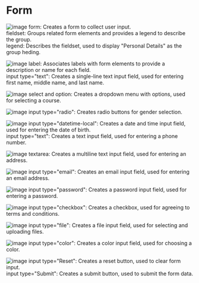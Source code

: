 # Form
![image](https://github.com/kaverichougule/Personal-Form/assets/101037685/1d8060eb-19c8-4fcb-86a0-9d5bf9cfb1dd)
form: Creates a form to collect user input.
<br>
fieldset: Groups related form elements and provides a legend to describe the group.
<br>
legend: Describes the fieldset, used to display "Personal Details" as the group heding.
<br>

![image](https://github.com/kaverichougule/Personal-Form/assets/101037685/de95ace8-e4fe-4871-ad17-444936accc11)
label: Associates labels with form elements to provide a description or name for each field.
<br>
input type="text": Creates a single-line text input field, used for entering first name, middle name, and last name.
<br>

![image](https://github.com/kaverichougule/Personal-Form/assets/101037685/045c580c-cc96-4234-9937-7e5cb799e710)
select and option: Creates a dropdown menu with options, used for selecting a course.
<br>

![image](https://github.com/kaverichougule/Personal-Form/assets/101037685/833d1aad-7c1a-4941-bd52-cb9e5e54f32e)
input type="radio": Creates radio buttons for gender selection.
<br>

![image](https://github.com/kaverichougule/Personal-Form/assets/101037685/0cdeb5d5-2dfa-4d78-a9c8-03f968deb7c7)
input type="datetime-local": Creates a date and time input field, used for entering the date of birth.
<br>
input type="text": Creates a text input field, used for entering a phone number.
<br>

![image](https://github.com/kaverichougule/Personal-Form/assets/101037685/625471e6-b36e-45ed-95af-bb60ffb473e6)
textarea: Creates a multiline text input field, used for entering an address.
<br>

![image](https://github.com/kaverichougule/Personal-Form/assets/101037685/4ebe6811-410f-4cf9-8f2e-5fae5f9aaa70)
input type="email": Creates an email input field, used for entering an email address.
<br>

![image](https://github.com/kaverichougule/Personal-Form/assets/101037685/560ccb51-63dc-4b80-8b46-ae369351d276)
input type="password": Creates a password input field, used for entering a password.
<br>

![image](https://github.com/kaverichougule/Personal-Form/assets/101037685/9fd45fd4-b794-432d-b338-c86cbc240c43)
input type="checkbox": Creates a checkbox, used for agreeing to terms and conditions.
<br>

![image](https://github.com/kaverichougule/Personal-Form/assets/101037685/eb6e3f9b-fb83-4bf8-b1ad-ee3f9a4ea381)
input type="file": Creates a file input field, used for selecting and uploading files.
<br>

![image](https://github.com/kaverichougule/Personal-Form/assets/101037685/562303cc-b72f-404b-b600-7b0e11546466)
input type="color": Creates a color input field, used for choosing a color.
<br>

![image](https://github.com/kaverichougule/Personal-Form/assets/101037685/7d2aa539-05ab-47ff-8ebc-97c344fd25a4)
input type="Reset": Creates a reset button, used to clear form input.
<br>
input type="Submit": Creates a submit button, used to submit the form data.






